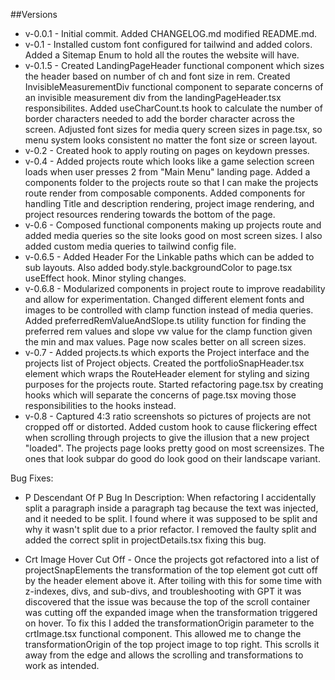 ##Versions
- v-0.0.1 - Initial commit. Added CHANGELOG.md modified README.md.
- v-0.1 - Installed custom font configured for tailwind and added colors. Added a Sitemap Enum to hold all the routes the website will have.
- v-0.1.5 - Created LandingPageHeader functional component which sizes the header based on number of ch and font size in rem. Created InvisibleMeasurementDiv functional component to separate concerns of an invisible measurement div from the landingPageHeader.tsx responsibilites. Added useCharCount.ts hook to calculate the number of border characters needed to add the border character across the screen. Adjusted font sizes for media query screen sizes in page.tsx, so menu system looks consistent no matter the font size or screen layout.
- v-0.2 - Created hook to apply routing on pages on keydown presses.
- v-0.4 - Added projects route which looks like a game selection screen loads when user presses 2 from "Main Menu" landing page. Added a components folder to the projects route so that I can make the projects route render from composable components. Added components for handling Title and description rendering, project image rendering, and project resources rendering towards the bottom of the page.
- v-0.6 - Composed functional components making up projects route and added media queries so the site looks good on most screen sizes. I also added custom media queries to tailwind config file.
- v-0.6.5 - Added Header For the Linkable paths which can be added to sub layouts. Also added body.style.backgroundColor to page.tsx useEffect hook. Minor styling changes.
- v-0.6.8 - Modularized components in project route to improve readability and allow for experimentation. Changed different element fonts and images to be controlled with clamp function instead of media queries. Added preferredRemValueAndSlope.ts utility function for finding the preferred rem values and slope vw value for the clamp function given the min and max values. Page now scales better on all screen sizes.
- v-0.7 - Added projects.ts which exports the Project interface and the projects list of Project objects. Created the portfolioSnapHeader.tsx element which wraps the RouteHeader element for styling and sizing purposes for the projects route. Started refactoring page.tsx by creating hooks which will separate the concerns of page.tsx moving those responsibilities to the hooks instead.
- v-0.8 - Captured 4:3 ratio screenshots so pictures of projects are not cropped off or distorted. Added custom hook to cause flickering effect when scrolling through projects to give the illusion that a new project "loaded". The projects page looks pretty good on most screensizes. The ones that look subpar do good do look good on their landscape variant.


Bug Fixes:

- P Descendant Of P Bug In Description: When refactoring I accidentally split a paragraph inside a paragraph tag because the text was injected, and it needed to be split. I found where it was supposed to be split and why it wasn't split due to a prior refactor. I removed the faulty split and added the correct split in projectDetails.tsx fixing this bug.

- Crt Image Hover Cut Off - Once the projects got refactored into a list of projectSnapElements the transformation of the top element got cutt off by the header element above it. After toiling with this for some time with z-indexes, divs, and sub-divs, and troubleshooting with GPT it was discovered that the issue was because the top of the scroll container was cutting off the expanded image when the transformation triggered on hover. To fix this I added the transformationOrigin parameter to the crtImage.tsx functional component. This allowed me to change the transformationOrigin of the top project image to top right. This scrolls it away from the edge and allows the scrolling and transformations to work as intended.


